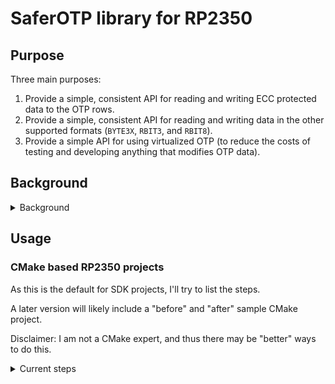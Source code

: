 
# SaferOTP library for RP2350

## Purpose

Three main purposes:
1. Provide a simple, consistent API for reading and writing ECC
   protected data to the OTP rows.
2. Provide a simple, consistent API for reading and writing
   data in the other supported formats (`BYTE3X`, `RBIT3`, and `RBIT8`).
3. Provide a simple API for using virtualized OTP (to reduce the
   costs of testing and developing anything that modifies OTP data).

## Background

<details><summary>Background</summary><P/>

The one-time programmable (OTP) fuses on the Raspberry Pi RP2350 chip
provide a great deal of flexibility.  However, the existing
hardware limits error reporting to raising bus faults when asking for
the reads to be "guarded" reads.  This same restriction applies to
the memory-mapped OTP areas.

The problem is that using "guarded" reads causes bus faults on detected
ECC errors, but using normal reads simply returns corrupted data.

This makes it difficult to use the ECC capabilities without significant
coding effort (handling bus faults, adjustments to faulting thread context,
and restarting execution of the faulting code ... which might not
even be possible).  It would have been much nicer if the bootrom APIs
simply returned an error code for detected ECC errors, rather than
silently returning corrupt data.

This library provides that set of simpler APIs, and provides a simple,
consistent API for both reading and writing data in all supported
formats.  The API reports errors as return values, rather than raising
bus faults, by only reading the OTP rows in `RAW` form, and applying
the ECC and other checks in software.

The library then grew to provide similar APIs for the other encoding formats
used by the bootrom, and to enable "virtualized" OTP when using this library's
APIs, to reduce the number of boards that need to be thrown away when testing
and developing features that modify the OTP data.

</details>

## Usage

### CMake based RP2350 projects

As this is the default for SDK projects, I'll try to list the steps.

A later version will likely include a "before" and "after" sample
CMake project.

Disclaimer: I am not a CMake expert, and thus there may be "better"
ways to do this.

<details><summary>Current steps</summary><P/>


* This presumes your project root directory contains a `CMakeLists.txt`
* Copy the library's entire tree / directory structure into a subdirectory.
  * e.g., I'll presume you added it to a directory called `saferotp`
  * This directory should be in the same level as your main `CMakeLists.txt`
* In this library's directory, modify the following files:
  * `saferotp_lib/saferotp_debug_stub.h`
    * Define the `PRINT_` macros listed in the comments at the top of the file to use your preferred debug output method.
    * Alternatively, define the macros as nothing. e.g., `#define PRINT_ERROR(...)`
  * `CMakeLists.txt`
    * Modify the few lines grouped around the `HACK` text, to reference any required diretory for your debug macro support
    * e.g., remove those few lines if the debug macros are defined to nothing.
* In your project's main `CMakeLists.txt`:
  * Ensure CMake parses the library's configuration and builds, etc: `add_subdirectory(saferotp)`.
  * Ensure your binary links to the library: `target_link_libraries(saferotp_lib)`

### Brute-force

Copy the library files into your project however you like.
Ensure all the `.c` files are compiled and linked into your
project.

### Why not just use the existing APIs?

See additional details in `docs/PURPOSE.md` and `docs/USAGE.md`.

## WORK IN PROGRESS

This library doesn't even have a version number yet.
However, given how many edge cases were uncovered during testing
of the RP2350 OTP implementation, it seemed this might be useful
to many other folks working with the RP2350 ... even if not
feature complete yet.




